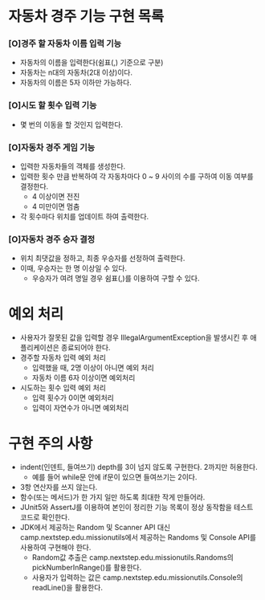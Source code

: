 # 자동차 경주 기능 구현 목록

### [O]경주 할 자동차 이름 입력 기능

- 자동차의 이름을 입력한다(쉼표(,) 기준으로 구분)
- 자동차는 n대의 자동차(2대 이상)이다.
- 자동차의 이름은 5자 이하만 가능하다.

### [O]시도 할 횟수 입력 기능

- 몇 번의 이동을 할 것인지 입력한다.

### [O]자동차 경주 게임 기능

- 입력한 자동차들의 객체를 생성한다.
- 입력한 횟수 만큼 반복하여 각 자동차마다 0 ~ 9 사이의 수를 구하여 이동 여부를 결정한다.
    - 4 이상이면 전진
    - 4 미만이면 멈춤
- 각 횟수마다 위치를 업데이트 하여 출력한다.

### [O]자동차 경주 승자 결정

- 위치 최댓값을 정하고, 최종 우승자를 선정하여 출력한다.
- 이때, 우승자는 한 명 이상일 수 있다.
    - 우승자가 여려 명일 경우 쉼표(,)를 이용하여 구할 수 있다.

# 예외 처리

- 사용자가 잘못된 값을 입력할 경우 IllegalArgumentException을 발생시킨 후 애플리케이션은 종료되어야 한다.
- 경주할 자동차 입력 예외 처리
    - 입력했을 때, 2명 이상이 아니면 예외 처리
    - 자동차 이름 6자 이상이면 예외처리
- 시도하는 횟수 입력 예외 처리
    - 입력 횟수가 0이면 예외처리
    - 입력이 자연수가 아니면 예외처리

# 구현 주의 사항

- indent(인덴트, 들여쓰기) depth를 3이 넘지 않도록 구현한다. 2까지만 허용한다.
    - 예를 들어 while문 안에 if문이 있으면 들여쓰기는 2이다.
- 3항 연산자를 쓰지 않는다.
- 함수(또는 메서드)가 한 가지 일만 하도록 최대한 작게 만들어라.
- JUnit5와 AssertJ를 이용하여 본인이 정리한 기능 목록이 정상 동작함을 테스트 코드로 확인한다.
- JDK에서 제공하는 Random 및 Scanner API 대신 camp.nextstep.edu.missionutils에서 제공하는 Randoms 및 Console API를 사용하여 구현해야 한다.
    - Random값 추출은 camp.nextstep.edu.missionutils.Randoms의 pickNumberInRange()를 활용한다.
    - 사용자가 입력하는 값은 camp.nextstep.edu.missionutils.Console의 readLine()을 활용한다.

